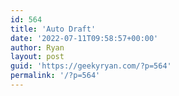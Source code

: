 ```yaml
---
id: 564
title: 'Auto Draft'
date: '2022-07-11T09:58:57+00:00'
author: Ryan
layout: post
guid: 'https://geekyryan.com/?p=564'
permalink: '/?p=564'
---
```


